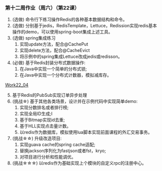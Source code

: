 ### 第十二周作业（周六）（第22课）

1. (选做) 命令行下练习操作Redis的各种基本数据结构和命令。
2. (选做) 分别基于jedis，RedisTemplate，Lettuce，Redission实现redis基本操作的demo，可以使用spring-boot集成上述工具。
3. (选做) spring集成练习
    1) 实现update方法，配合@CachePut
    2) 实现delete方法，配合@CacheEvict
    3) 将示例中的spring集成Lettuce改成jedis或redisson。
4. (必做) 基于Redis封装分布式数据操作: 
    1) 在Java中实现一个简单的分布式锁; 
    2) 在Java中实现一个分布式计数器，模拟减库存。
   
[Work22_04](work22_04)

5. 基于Redis的PubSub实现订单异步处理
6. (挑战☆) 基于其他各类场景，设计并在示例代码中实现简单demo: 
    1) 实现分数排名或者排行榜;
    2) 实现全局ID生成;l
    3) 基于Bitmap实现id去重;
    4) 基于HLL实现点击量计数。 
    5) 以redis作为数据库，模拟使用lua脚本实现前面课程的外汇交易事务。
7. (挑战☆☆) 升级改造项目:
    1) 实现guava cache的spring cache适配; 
    2) 替换jackson序列化为fastjson或者fst，kryo; 
    3) 对项目进行分析和性能调优。 
8. (挑战☆☆☆) 以redis作为基础实现上个模块的自定义rpc的注册中心。
